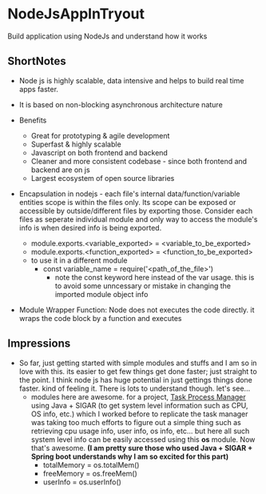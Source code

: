 # NodeJsApplnTryout
Build application using NodeJs and understand how it works

## ShortNotes
- Node js is highly scalable, data intensive and helps to build real time apps faster.
- It is based on non-blocking asynchronous architecture nature
- Benefits
  - Great for prototyping & agile development
  - Superfast & highly scalable
  - Javascript on both frontend and backend
  - Cleaner and more consistent codebase - since both frontend and backend are on js
  - Largest ecosystem of open source libraries

- Encapsulation in nodejs - each file's internal data/function/variable entities scope is within the files only. Its scope can be exposed or accessible by outside/different files by exporting those. Consider each files as seperate individual module and only way to access the module's info is when desired info is being exported.
  - module.exports.<variable_exported> =  <variable_to_be_exported>
  - module.exports.<function_exported> = <function_to_be_exported>
  - to use it in a different module
    - const variable_name = require('<path_of_the_file>')
        - note the const keyword here instead of the var usage. this is to avoid some unncessary or mistake in changing the imported module object info

- Module Wrapper Function: Node does not executes the code directly. it wraps the code block by a function and executes

## Impressions
- So far, just getting started with simple modules and stuffs and I am so in love with this. its easier to get few things get done faster; just straight to the point. I think node js has huge potential in just gettings things done faster. kind of feeling it. There is lots to understand though. let's see... 
  - modules here are awesome. for a project, [Task Process Manager](https://github.com/vivekVells/TaskProcessManager) using Java + SIGAR (to get system level information such as CPU, OS info, etc.) which I worked before to replicate the task manager was taking too much efforts to figure out a simple thing such as retrieving cpu usage info, user info, os info, etc... but here all such system level info can be easily accessed using this **os** module. Now that's awesome. **(I am pretty sure those who used Java + SIGAR + Spring boot understands why I am so excited for this part)**
    - totalMemory = os.totalMem()
    - freeMemory = os.freeMem()
    - userInfo = os.userInfo()